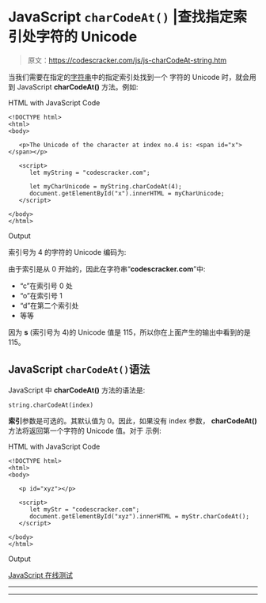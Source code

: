 # JavaScript `charCodeAt()` |查找指定索引处字符的 Unicode

> 原文：<https://codescracker.com/js/js-charCodeAt-string.htm>

当我们需要在指定的[字符串](/js/js-strings.htm)中的指定索引处找到一个 字符的 Unicode 时，就会用到 JavaScript **charCodeAt()** 方法。例如:

HTML with JavaScript Code

```
<!DOCTYPE html>
<html>
<body>

   <p>The Unicode of the character at index no.4 is: <span id="x"></span></p>

   <script>
      let myString = "codescracker.com";

      let myCharUnicode = myString.charCodeAt(4);
      document.getElementById("x").innerHTML = myCharUnicode;
   </script>

</body>
</html>
```

Output

索引号为 4 的字符的 Unicode 编码为:

由于索引是从 0 开始的，因此在字符串“**codescracker.com**”中:

*   “c”在索引号 0 处
*   “o”在索引号 1
*   “d”在第二个索引处
*   等等

因为 **s** (索引号为 4)的 Unicode 值是 115，所以你在上面产生的输出中看到的是 115。

## JavaScript `charCodeAt()`语法

JavaScript 中 **charCodeAt()** 方法的语法是:

```
string.charCodeAt(index)
```

**索引**参数是可选的。其默认值为 0。因此，如果没有 index 参数， **charCodeAt()** 方法将返回第一个字符的 Unicode 值。对于 示例:

HTML with JavaScript Code

```
<!DOCTYPE html>
<html>
<body>

   <p id="xyz"></p>

   <script>
      let myStr = "codescracker.com";
      document.getElementById("xyz").innerHTML = myStr.charCodeAt();
   </script>

</body>
</html>
```

Output

[JavaScript 在线测试](/exam/showtest.php?subid=6)

* * *

* * *